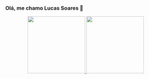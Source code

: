 ### Olá, me chamo Lucas Soares 👋

<div align="center">
  <a href="https://github.com/lucassoaresf">
    <img height="180em" src="https://github-readme-stats.vercel.app/api?username=lucassoaresf&show_icons=true&theme=dracula&include_all_commits=true&count_private=true"/>
    <img height="180em" src="https://github-readme-stats.vercel.app/api/top-langs/?username=lucassoaresf&layout=compact&langs_count=7&theme=dracula"/>
</div>
